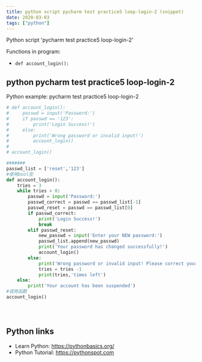 ```yaml
---
title: python script pycharm test practice5 loop-login-2 (snippet)
date: 2020-03-03
tags: ["python"]
---
```

Python script 'pycharm test practice5 loop-login-2'

Functions in program: 
* `def account_login():`

## python pycharm test practice5 loop-login-2

Python example: pycharm test practice5 loop-login-2

```python
# def account_login():
#     passwd = input('Password:')
#     if passwd == '123':
#         print('Login Success!')
#     else:
#         print('Wrong password or invalid input!')
#         account_login()
#
# account_login()

#######
passwd_list = ['reset','123']
#使用bool型
def account_login():
    tries = 3
    while tries > 0:
        passwd = input('Password:')
        passwd_correct = passwd == passwd_list[-1]
        passwd_reset = passwd == passwd_list[0]
        if passwd_correct:
            print('Login Success!')
            break
        elif passwd_reset:
            new_passwd = input('Enter your NEW password:')
            passwd_list.append(new_passwd)
            print('Your password has changed successfully!')
            account_login()
        else:
            print('Wrong password or invalid input! Please correct your input!')
            tries = tries -1
            print(tries,'times left')
    else:
        print('Your account has been suspended')
#调用函数
account_login()





```

## Python links

- Learn Python: https://pythonbasics.org/
- Python Tutorial: https://pythonspot.com
